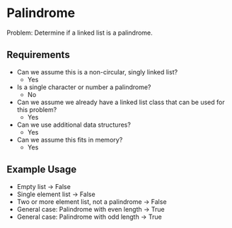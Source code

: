 # Palindrome

Problem: Determine if a linked list is a palindrome.

## Requirements

- Can we assume this is a non-circular, singly linked list?
  - Yes
- Is a single character or number a palindrome?
  - No
- Can we assume we already have a linked list class that can be used for this problem?
  - Yes
- Can we use additional data structures?
  - Yes
- Can we assume this fits in memory?
  - Yes

## Example Usage

- Empty list -> False
- Single element list -> False
- Two or more element list, not a palindrome -> False
- General case: Palindrome with even length -> True
- General case: Palindrome with odd length -> True
